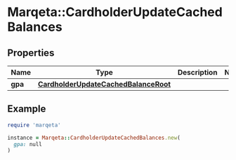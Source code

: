 # Marqeta::CardholderUpdateCachedBalances

## Properties

| Name | Type | Description | Notes |
| ---- | ---- | ----------- | ----- |
| **gpa** | [**CardholderUpdateCachedBalanceRoot**](CardholderUpdateCachedBalanceRoot.md) |  |  |

## Example

```ruby
require 'marqeta'

instance = Marqeta::CardholderUpdateCachedBalances.new(
  gpa: null
)
```

